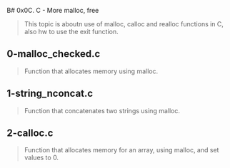 B# 0x0C. C - More malloc, free
> This topic is aboutn use of malloc, calloc and realloc functions in C,
> also hw to use the exit function.

## 0-malloc_checked.c
> Function that allocates memory using malloc.

## 1-string_nconcat.c
> Function that concatenates two strings using malloc.

## 2-calloc.c
> Function that allocates memory for an array, using malloc, and set values to 0.
